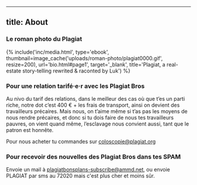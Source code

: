 ----
title: About
----

### Le roman photo du Plagiat

{% include('inc/media.html', type='ebook', thumbnail=image_cache('uploads/roman-photo/plagiat0000.gif', resize=200), url='bio.html#page1', target='_blank', title='Plagiat, a real-estate story-telling rewrited & raconted by Luk') %}



### Pour une relation tarifé·e·r avec les Plagiat Bros

Au nivo du tarif des relations, dans le meilleur des cas où que t’es un parti riche, notre dot c’est 400 € + les frais de transport, ainsi on devient des travailleurs précaires. Mais nous, on t’aime même si t’as pas les moyens de nous rendre précaires, et donc si tu dois faire de nous tes travailleurs pauvres, on vient quand même, l’esclavage nous convient aussi, tant que le patron est honnête.

Pour nous acheter tu commandes sur [coloscopie@plagiat.org](mailto:coloscopie@plagiat.org)


### Pour recevoir des nouvelles des Plagiat Bros dans tes SPAM

Envoie un mail à [plagiatbonsplans-subscribe@ammd.net](mailto:plagiatbonsplans-subscribe@ammd.net), ou envoie PLAGIAT par sms au 72020 mais c'est plus cher et moins sûr.
